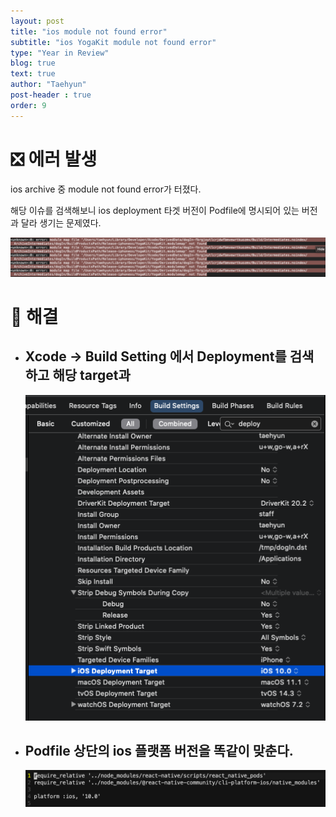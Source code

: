 ```yaml
---
layout: post
title: "ios module not found error"
subtitle: "ios YogaKit module not found error"
type: "Year in Review"
blog: true
text: true
author: "Taehyun"
post-header : true
order: 9
---
```


# ❎ 에러 발생

ios archive 중 module not found error가 터졌다.

해당 이슈를 검색해보니 ios deployment 타겟 버전이 Podfile에 명시되어 있는 버전과 달라 생기는 문제였다.

![](img/2021-01-13-11-49-33.png)


# 🌟 해결

* ## Xcode -> Build Setting 에서 Deployment를 검색하고 해당 target과

    ![](img/2021-01-13-11-53-45.png)

* ## Podfile 상단의 ios 플랫폼 버전을 똑같이 맞춘다.

    ![](img/2021-01-13-11-52-15.png)
